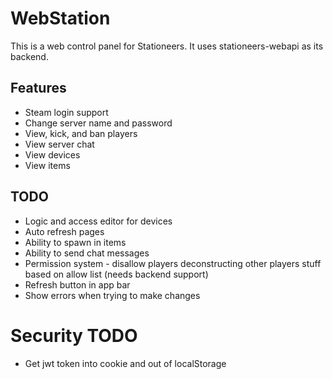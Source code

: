# WebStation

This is a web control panel for Stationeers. It uses stationeers-webapi as its backend.

## Features

- Steam login support
- Change server name and password
- View, kick, and ban players
- View server chat
- View devices
- View items

## TODO

- Logic and access editor for devices
- Auto refresh pages
- Ability to spawn in items
- Ability to send chat messages
- Permission system - disallow players deconstructing other players stuff based on allow list (needs backend support)
- Refresh button in app bar
- Show errors when trying to make changes

# Security TODO

- Get jwt token into cookie and out of localStorage
